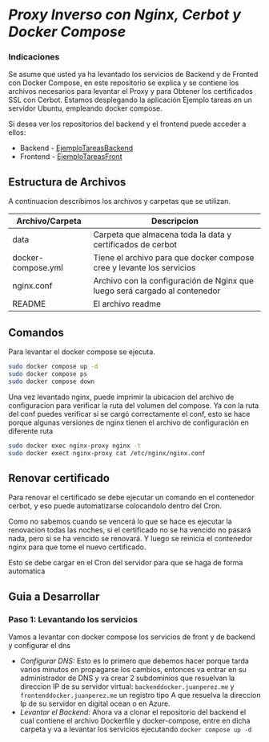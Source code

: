 # _Proxy Inverso con Nginx, Cerbot y Docker Compose_

### Indicaciones
Se asume que usted ya ha levantado los servicios de Backend y de Fronted con Docker Compose, en este repositorio se explica y se contiene los archivos necesarios para levantar el Proxy y para Obtener los certificados SSL con Cerbot.
Estamos desplegando la aplicación Ejemplo tareas en un servidor Ubuntu, empleando docker compose.

Si desea ver los repositorios del backend y el frontend puede acceder a ellos:
- Backend - [EjemploTareasBackend](https://github.com/calderonperaza/ejemplotareasBackEndExpress)
- Frontend - [EjemploTareasFront](https://github.com/calderonperaza/ejemplotareasfrontend)

## Estructura de Archivos

A continuacion describimos los archivos y carpetas que se utilizan.

| Archivo/Carpeta | Descripcion |
| ------ | ------ |
| data | Carpeta que almacena toda la data y certificados de cerbot|
| docker-compose.yml | Tiene el archivo para que docker compose cree y levante los servicios |
| nginx.conf | Archivo con la configuración de Nginx que luego será cargado al contenedor |
| README | El archivo readme |


## Comandos
Para levantar el docker compose se ejecuta.

```sh
sudo docker compose up -d
sudo docker compose ps
sudo docker compose down
```

Una vez levantado nginx, puede imprimir la ubicacion del archivo de configuracion para verificar la ruta del volumen del compose. Ya con la ruta del conf puedes verificar si se cargó correctamente el conf, esto se hace porque algunas versiones de nginx tienen el archivo de configuración en diferente ruta

```sh
sudo docker exec nginx-proxy nginx -t
sudo docker exect nginx-proxy cat /etc/nginx/nginx.conf
```

## Renovar certificado
Para renovar el certificado se debe ejecutar un comando en el contenedor cerbot, y eso puede automatizarse colocandolo dentro del Cron.

Como no sabemos cuando se vencerá lo que se hace es ejecutar la renovacion todas las noches, si el certificado no se ha vencido no pasará nada, pero si se ha vencido se renovará. Y luego se reinicia el contenedor nginx para que tome el nuevo certificado.


Esto se debe cargar en el Cron del servidor para que se haga de forma automatica

## Guia a Desarrollar

### Paso 1: Levantando los servicios
Vamos a levantar con docker compose los servicios de front y de backend y configurar el dns

- _Configurar DNS:_ Esto es lo primero que debemos hacer porque tarda varios minutos en propagarse los cambios, entonces va entrar en su administrador de DNS y va crear 2 subdominios que resuelvan la direccion IP de su servidor virtual: `backenddocker.juanperez.me` y `frontenddocker.juanperez.me` un registro tipo A que resuelva la direccion Ip de su servidor en digital ocean o en Azure.
- _Levantar el Backend:_ Ahora va a clonar el repositorio del backend el cual contiene el archivo Dockerfile y docker-compose, entre en dicha carpeta y va a levantar los servicios ejecutando `docker compose up -d`


